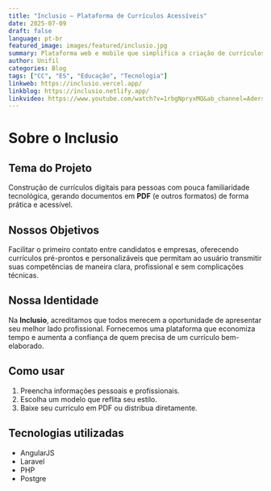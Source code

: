 ```yaml
---
title: "Inclusio – Plataforma de Currículos Acessíveis"
date: 2025-07-09
draft: false
language: pt-br
featured_image: images/featured/inclusio.jpg
summary: Plataforma web e mobile que simplifica a criação de currículos para quem tem pouca familiaridade com tecnologia, oferecendo modelos personalizáveis e geração instantânea de PDF.
author: Unifil
categories: Blog
tags: ["CC", "ES", "Educação", "Tecnologia"]
linkweb: https://inclusio.vercel.app/                                         
linkblog: https://inclusio.netlify.app/                                            
linkvideo: https://www.youtube.com/watch?v=1rbgNpryxMQ&ab_channel=AdersonSilva                                          
---
```


# Sobre o Inclusio

## Tema do Projeto
Construção de currículos digitais para pessoas com pouca familiaridade tecnológica, gerando documentos em **PDF** (e outros formatos) de forma prática e acessível.

## Nossos Objetivos
Facilitar o primeiro contato entre candidatos e empresas, oferecendo currículos pré-prontos e personalizáveis que permitam ao usuário transmitir suas competências de maneira clara, profissional e sem complicações técnicas.

## Nossa Identidade
Na **Inclusio**, acreditamos que todos merecem a oportunidade de apresentar seu melhor lado profissional. Fornecemos uma plataforma que economiza tempo e aumenta a confiança de quem precisa de um currículo bem-elaborado.

## Como usar

1. Preencha informações pessoais e profissionais.  
2. Escolha um modelo que reflita seu estilo.  
3. Baixe seu currículo em PDF ou distribua diretamente.

## Tecnologias utilizadas
- AngularJS
- Laravel
- PHP
- Postgre




